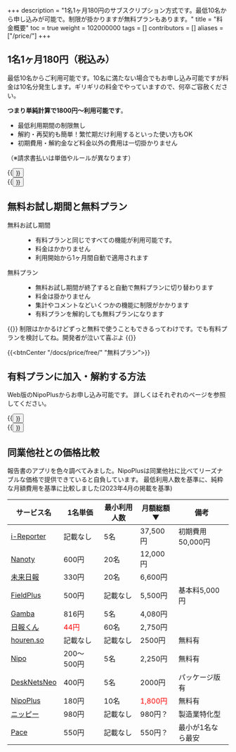 +++
description = "1名1ヶ月180円のサブスクリプション方式です。最低10名から申し込みが可能で。制限が掛かりますが無料プランもあります。"
title = "料金概要"
toc = true
weight = 102000000
tags = []
contributors = []
aliases = ["/price/"]
+++

## 1名1ヶ月180円（税込み）

最低10名からご利用可能です。10名に満たない場合でもお申し込み可能ですが料金は10名分発生します。ギリギリの料金でやっていますので、何卒ご容赦ください。

**つまり単純計算で1800円〜利用可能です**。

- 最低利用期間の制限無し
- 解約・再契約も簡単！繁忙期だけ利用するといった使い方もOK
- 初期費用・解約金など料金以外の費用は一切掛かりません

（※請求書払いは単価やルールが異なります）

<div class="row justify-content-center">
<div class="col-sm-16 col-md-8">{{<button "/docs/system/business-deal/" "特定商取引法に基づく表記">}}</div>
<div class="col-sm-16 col-md-8">{{<button "/docs/price/invoice/" "請求書払いのケース">}}</div>
</div>

## 無料お試し期間と無料プラン

<dl>
<dt>無料お試し期間</dt>
<dd><ul><li>有料プランと同じですべての機能が利用可能です。</li><li>料金はかかりません</li><li>利用開始から1ヶ月間自動で適用されます</li></ul></dd>
<dt>無料プラン</dt>
<dd><ul><li>無料お試し期間が終了すると自動で無料プランに切り替わります</li><li>料金は掛かりません</li><li>集計やコメントなどいくつかの機能に制限がかかります</li><li>有料プランを解約しても無料プランになります</li></ul></dd>
</dl>


{{<alice pos="right" icon="ok">}}
制限はかかるけどずっと無料で使うこともできるってわけです。でも有料プランを検討してね。開発者が泣いて喜ぶよ
{{</alice>}}

{{<btnCenter "/docs/price/free/" "無料プラン">}}

## 有料プランに加入・解約する方法

Web版のNipoPlusからお申し込み可能です。
詳しくはそれぞれのページを参照してください。

<div class="row justify-content-center">
<div class="col-sm-16 col-md-8">{{<button "/docs/price/fee/" "有料プランへ加入">}}</div>
<div class="col-sm-16 col-md-8">{{<button "/docs/price/cancel/" "有料プランを解約">}}</div>
</div>

## 同業他社との価格比較

報告書のアプリを色々調べてみました。NipoPlusは同業他社に比べてリーズナブルな価格で提供できていると自負しています。
最低利用人数を基準に、純粋な月額費用を基準に比較しました(2023年4月の掲載を基準)

|サービス名|1名単価|最小利用人数|月額総額▼|備考
|---|---|---|---|---|
[i-Reporter](https://i-reporter.jp/)|記載なし|5名|37,500円|初期費用50,000円
[Nanoty](https://www.nanotybp.jp/price/)|600円|20名|12,000円|
[未来日報](https://www.mirairepo.net/)|330円|20名|6,600円|
[FieldPlus](https://www.fieldplus.net/price/)|500円|記載なし|5,500円|基本料5,000円
[Gamba](https://www.getgamba.com/price/)|816円|5名|4,080円|
[日報くん](https://nippoukun.bpsinc.jp/#price)|<span style="color:red">44円</span>|60名|2,750円|
[houren.so](https://www.houren.so/)|記載なし|記載なし|2500円|無料有
[Nipo](/old/)|200〜500円|5名|2,250円|無料有
[DeskNetsNeo](https://www.desknets.com/neo/price/)|400円|5名|2000円|パッケージ版有
[NipoPlus](/)|180円|10名|<span style="color:red">1,800円</span>|無料有
[ニッピー](https://nippii.info/)|980円|記載なし|980円？|製造業特化型
[Pace](https://paces.jp/pricing/)|550円|記載なし|550円？|最小が1名なら最安


